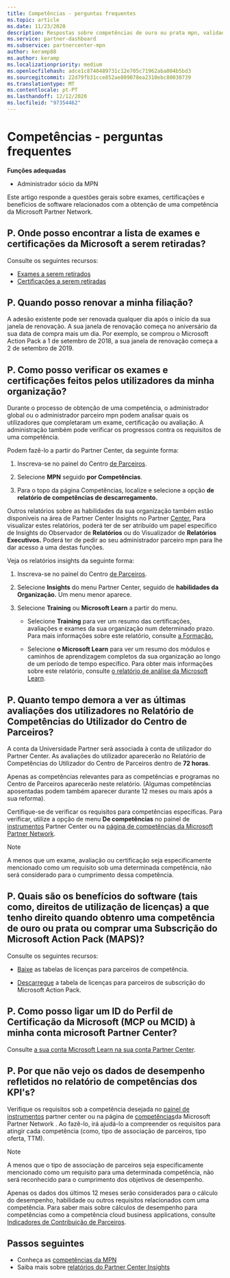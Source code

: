 ```yaml
---
title: Competências - perguntas frequentes
ms.topic: article
ms.date: 11/23/2020
description: Respostas sobre competências de ouro ou prata mpn, validade de benefícios, renovação ou ativação de licenças para Azure, cloud, Visual Studio, benefícios técnicos e de suporte.
ms.service: partner-dashboard
ms.subservice: partnercenter-mpn
author: keramp88
ms.author: keramp
ms.localizationpriority: medium
ms.openlocfilehash: adce1c8740489731c12e705c71962aba004b5bd3
ms.sourcegitcommit: 22d79fb31cce852ae809078ea2310ebc80030739
ms.translationtype: MT
ms.contentlocale: pt-PT
ms.lasthandoff: 12/12/2020
ms.locfileid: "97354462"
---
```

# <a name="competencies---frequently-asked-questions"></a>Competências - perguntas frequentes

**Funções adequadas**

- Administrador sócio da MPN

Este artigo responde a questões gerais sobre exames, certificações e benefícios de software relacionados com a obtenção de uma competência da Microsoft Partner Network.

## <a name="q-where-can-i-find-the-list-of-exams-and-microsoft-certifications-being-retired"></a>P. Onde posso encontrar a lista de exames e certificações da Microsoft a serem retiradas?

Consulte os seguintes recursos:

- [Exames a serem retirados](/learn/certifications/retired-certification-exams)
- [Certificações a serem retiradas](/learn/certifications/retired-certifications)

## <a name="q-when-can-i-renew-my-membership"></a>P. Quando posso renovar a minha filiação?

A adesão existente pode ser renovada qualquer dia após o início da sua janela de renovação. A sua janela de renovação começa no aniversário da sua data de compra mais um dia. Por exemplo, se comprou o Microsoft Action Pack a 1 de setembro de 2018, a sua janela de renovação começa a 2 de setembro de 2019.

## <a name="q-how-can-i-verify-the-exams-and-certifications-taken-by-my-organizations-users"></a>P. Como posso verificar os exames e certificações feitos pelos utilizadores da minha organização?

Durante o processo de obtenção de uma competência, o administrador global ou o administrador parceiro mpn podem analisar quais os utilizadores que completaram um exame, certificação ou avaliação. A administração também pode verificar os progressos contra os requisitos de uma competência.

Podem fazê-lo a partir do Partner Center, da seguinte forma:

1. Inscreva-se no painel do Centro [de Parceiros](https://partner.microsoft.com/dashboard).

1. Selecione **MPN** seguido **por Competências**.

1. Para o topo da página Competências, localize e selecione a opção **de relatório de competências de descarregamento.**

Outros relatórios sobre as habilidades da sua organização também estão disponíveis na área de Partner Center Insights no Partner [Center.](partner-center-insights.md) Para visualizar estes relatórios, poderá ter de ser atribuído um papel específico de Insights do Observador de **Relatórios** ou do Visualizador de **Relatórios Executivos.** Poderá ter de pedir ao seu administrador parceiro mpn para lhe dar acesso a uma destas funções.

Veja os relatórios insights da seguinte forma:

1. Inscreva-se no painel do Centro [de Parceiros](https://partner.microsoft.com/dashboard).

1. Selecione **Insights** do menu Partner Center, seguido de **habilidades da Organização.** Um menu menor aparece.

1. Selecione **Training** ou **Microsoft Learn** a partir do menu.

   - Selecione **Training** para ver um resumo das certificações, avaliações e exames da sua organização num determinado prazo. Para mais informações sobre este relatório, consulte [a Formação.](pci-training-dashboard.md)

   - Selecione **o Microsoft Learn** para ver um resumo dos módulos e caminhos de aprendizagem completos da sua organização ao longo de um período de tempo específico. Para obter mais informações sobre este relatório, consulte [o relatório de análise da Microsoft Learn](ms-learn-analytics.md).

## <a name="q-how-long-does-it-take-to-see-the-latest-user-assessments-in-the-partner-center-user-skills-report"></a>P. Quanto tempo demora a ver as últimas avaliações dos utilizadores no Relatório de Competências do Utilizador do Centro de Parceiros?

A conta da Universidade Partner será associada à conta de utilizador do Partner Center. As avaliações do utilizador aparecerão no Relatório de Competências do Utilizador do Centro de Parceiros dentro de **72 horas**.

Apenas as competências relevantes para as competências e programas no Centro de Parceiros aparecerão neste relatório. (Algumas competências aposentadas podem também aparecer durante 12 meses ou mais após a sua reforma).

Certifique-se de verificar os requisitos para competências específicas. Para verificar, utilize a opção de menu **De competências** no painel de [instrumentos](https://partner.microsoft.com/dashboard) Partner Center ou na [página de competências da Microsoft Partner Network](https://partner.microsoft.com/membership/competencies).

> [!NOTE]
> A menos que um exame, avaliação ou certificação seja especificamente mencionado como um requisito sob uma determinada competência, não será considerado para o cumprimento dessa competência.

## <a name="q-what-are-the-software-benefits-such-as-license-use-rights-that-i-am-entitled-to-when-i-achieve-a-gold-or-silver-competency-or-buy-a-microsoft-action-pack-subscription-maps"></a>P. Quais são os benefícios do software (tais como, direitos de utilização de licenças) a que tenho direito quando obtenro uma competência de ouro ou prata ou comprar uma Subscrição do Microsoft Action Pack (MAPS)?

Consulte os seguintes recursos:

- [Baixe](https://assetsprod.microsoft.com/mpn-maps-software-iur-competency-license-table.docx) as tabelas de licenças para parceiros de competência.

- [Descarregue](https://assetsprod.microsoft.com/en-us/microsoft-action-pack-license-table.pdf) a tabela de licenças para parceiros de subscrição do Microsoft Action Pack.

## <a name="q-how-do-i-link-a-microsoft-certification-profile-id-mcp-id-or-mcid-to-my-microsoft-partner-center-account"></a>P. Como posso ligar um ID do Perfil de Certificação da Microsoft (MCP ou MCID) à minha conta microsoft Partner Center?

Consulte [a sua conta Microsoft Learn na sua conta Partner Center](ms-learn-associate.md).

## <a name="q-why-cant-i-see-the-performance-data-reflected-under-the-competencies-kpis-report"></a>P. Por que não vejo os dados de desempenho refletidos no relatório de competências dos KPI's?

Verifique os requisitos sob a competência desejada no [painel de instrumentos](https://partner.microsoft.com/dashboard) partner center ou na página de [competências](https://partner.microsoft.com/membership/competencies)da Microsoft Partner Network . Ao fazê-lo, irá ajudá-lo a compreender os requisitos para atingir cada competência (como, tipo de associação de parceiros, tipo oferta, TTM).

> [!NOTE]
> A menos que o tipo de associação de parceiros seja especificamente mencionado como um requisito para uma determinada competência, não será reconhecido para o cumprimento dos objetivos de desempenho.
>
> Apenas os dados dos últimos 12 meses serão considerados para o cálculo do desempenho, habilidade ou outros requisitos relacionados com uma competência. Para saber mais sobre cálculos de desempenho para competências como a competência cloud business applications, consulte [Indicadores de Contribuição de Parceiros](partner-contribution-indicators.md).

## <a name="next-steps"></a>Passos seguintes

- Conheça as [competências da MPN](learn-about-competencies.md)
- Saiba mais sobre [relatórios do Partner Center Insights](partner-center-insights.md)
